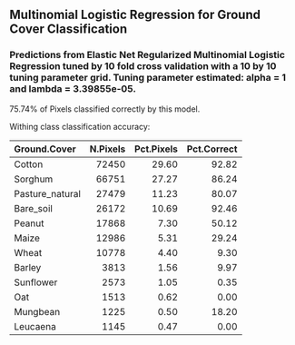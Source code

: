 ## Multinomial Logistic Regression for Ground Cover Classification

### Predictions from Elastic Net Regularized Multinomial Logistic Regression tuned by 10 fold cross validation with a 10 by 10 tuning parameter grid. Tuning parameter estimated: alpha = 1 and lambda = 3.39855e-05.

75.74% of Pixels classified correctly by this model.

Withing class classification accuracy:

|Ground.Cover    | N.Pixels| Pct.Pixels| Pct.Correct|
|:---------------|--------:|----------:|-----------:|
|Cotton          |    72450|      29.60|       92.82|
|Sorghum         |    66751|      27.27|       86.24|
|Pasture_natural |    27479|      11.23|       80.07|
|Bare_soil       |    26172|      10.69|       92.46|
|Peanut          |    17868|       7.30|       50.12|
|Maize           |    12986|       5.31|       29.24|
|Wheat           |    10778|       4.40|        9.30|
|Barley          |     3813|       1.56|        9.97|
|Sunflower       |     2573|       1.05|        0.35|
|Oat             |     1513|       0.62|        0.00|
|Mungbean        |     1225|       0.50|       18.20|
|Leucaena        |     1145|       0.47|        0.00|
